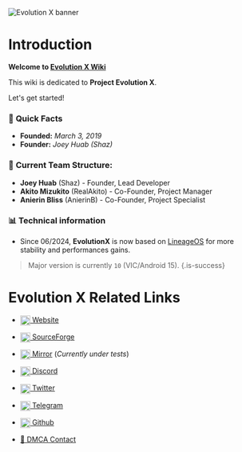 ![Evolution X banner](/evox_wiki.png)

# Introduction

**Welcome to [Evolution X Wiki](https://wiki.evolution-x.org)**

This wiki is dedicated to **Project Evolution X**.

Let's get started!

### 📝 **Quick Facts**

- **Founded:** *March 3, 2019*
- **Founder:** *Joey Huab (Shaz)*

### 👥 **Current Team Structure:**

- **Joey Huab** (Shaz) - Founder, Lead Developer
- **Akito Mizukito** (RealAkito) - Co-Founder, Project Manager
- **Anierin Bliss** (AnierinB) - Co-Founder, Project Specialist

### 📊 Technical information

- Since 06/2024, **EvolutionX** is now based on [LineageOS](https://lineageos.org/) for more stability and performances gains.

> Major version is currently `10` (VIC/Android 15).
{.is-success}

# Evolution X Related Links

- [<img src="/favicons/sfav.png" alt="sitefav" style="width:20px; vertical-align:middle;"> Website](https://evolution-x.org)
- [<img src="/favicons/sfav.svg" alt="sitefav" style="width:20px; vertical-align:middle;"> SourceForge](https://sourceforge.net/projects/evolution-x/files/)
- [<img src="/favicons/sfav.png" alt="sitefav" style="width:20px; vertical-align:middle;"> Mirror](https://evolution-x.org) (*Currently under tests*)
- [<img src="/favicons/difav.svg" alt="ghfav" style="width:20px; vertical-align:middle;"> Discord](https://discord.gg/evolution-x)
- [<img src="/favicons/xfav.png" alt="ghfav" style="width:20px; vertical-align:middle;"> Twitter](https://twitter.com/EvolutionXROM)
- [<img src="/favicons/tlgfav.png" alt="tlgfav" style="width:20px; vertical-align:middle;"> Telegram](https://t.me/EvolutionXOfficial)

- [<img src="/favicons/ghfav.png" alt="ghfav" style="width:20px; vertical-align:middle;"> Github](https://github.com/evolution-x)

- [📧 DMCA Contact](mailto:dmca@evolution-x.org)
